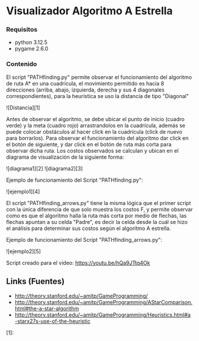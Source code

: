 Visualizador Algoritmo A Estrella
=======

### Requisitos
- python 3.12.5
- pygame 2.6.0 

### Contenido
El script "PATHfinding.py" permite observar el funcionamiento del algoritmo de ruta A* en una cuadrícula, el movimiento permitido es hacia 8 direcciones (arriba, abajo, izquierda, derecha y sus 4 diagonales correspondientes), para la heurística se uso la distancia de tipo "Diagonal" 

![Distancia][1]

Antes de observar el algoritmo, se debe ubicar el punto de inicio (cuadro verde) y la meta (cuadro rojo) arrastrandolos en la cuadrícula, además se puede colocar obstáculos al hacer click en la cuadrícula (click de nuevo para borrarlos). Para observar el funcionamiento del algoritmo dar click en el botón de siguiente, y dar click en el botón de ruta más corta para observar dicha ruta. 
Los costos observados se calculan y ubican en el diagrama de visualización de la siguiente forma:

![diagrama1][2]
![diagrama2][3]

Ejemplo de funcionamiento del Script "PATHfinding.py":

![ejemplo1][4]

El script "PATHfinding_arrows.py" tiene la misma lógica que el primer script con la única diferencia de que solo muestra los costos F, y permite observar como es que el algoritmo halla la ruta más corta por medio de flechas, las flechas apuntan a su celda "Padre", es decir la celda desde la cuál se hizo el análisis para determinar sus costos según el algoritmo A estrella. 

Ejemplo de funcionamiento del Script "PATHfinding_arrows.py":

![ejemplo2][5]

Script creado para el video:
https://youtu.be/hQa9JTtq4Ok

Links (Fuentes)
------------------------
- http://theory.stanford.edu/~amitp/GameProgramming/
- http://theory.stanford.edu/~amitp/GameProgramming/AStarComparison.html#the-a-star-algorithm
- http://theory.stanford.edu/~amitp/GameProgramming/Heuristics.html#a-starx27s-use-of-the-heuristic




[1]: 
